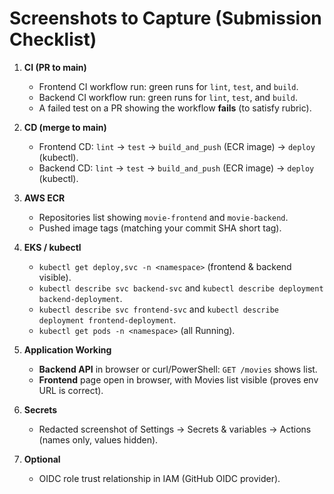 # Screenshots to Capture (Submission Checklist)

1) **CI (PR to main)**
   - Frontend CI workflow run: green runs for `lint`, `test`, and `build`.
   - Backend  CI workflow run: green runs for `lint`, `test`, and `build`.
   - A failed test on a PR showing the workflow **fails** (to satisfy rubric).

2) **CD (merge to main)**
   - Frontend CD: `lint` → `test` → `build_and_push` (ECR image) → `deploy` (kubectl).
   - Backend  CD: `lint` → `test` → `build_and_push` (ECR image) → `deploy` (kubectl).

3) **AWS ECR**
   - Repositories list showing `movie-frontend` and `movie-backend`.
   - Pushed image tags (matching your commit SHA short tag).

4) **EKS / kubectl**
   - `kubectl get deploy,svc -n <namespace>` (frontend & backend visible).
   - `kubectl describe svc backend-svc` and `kubectl describe deployment backend-deployment`.
   - `kubectl describe svc frontend-svc` and `kubectl describe deployment frontend-deployment`.
   - `kubectl get pods -n <namespace>` (all Running).

5) **Application Working**
   - **Backend API** in browser or curl/PowerShell: `GET /movies` shows list.
   - **Frontend** page open in browser, with Movies list visible (proves env URL is correct).

6) **Secrets**
   - Redacted screenshot of Settings → Secrets & variables → Actions (names only, values hidden).

7) **Optional**
   - OIDC role trust relationship in IAM (GitHub OIDC provider).
